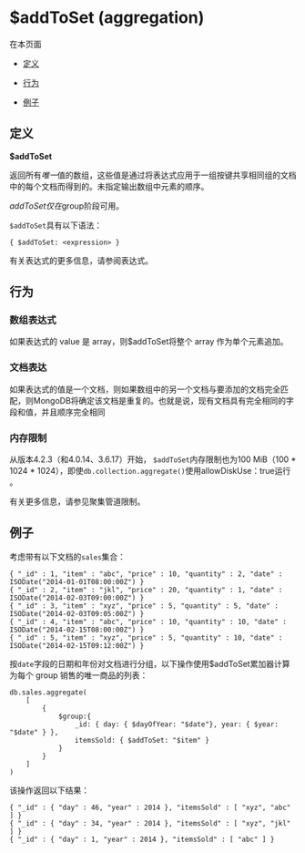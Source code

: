 # [ ](#)$addToSet (aggregation)

[]()

在本页面

*   [定义](#definition)

*   [行为](#behavior)

*   [例子](#examples)

## <span id="definition">定义</span>

**$addToSet**

返回所有*唯一*值的数组，这些值是通过将表达式应用于一组按键共享相同组的文档中的每个文档而得到的。未指定输出数组中元素的顺序。

$addToSet仅在$group阶段可用。

`$addToSet`具有以下语法：

    { $addToSet: <expression> }

有关表达式的更多信息，请参阅表达式。

## <span id="behavior">行为</span>

### 数组表达式

如果表达式的 value 是 array，则$addToSet将整个 array 作为单个元素追加。

### 文档表达

如果表达式的值是一个文档，则如果数组中的另一个文档与要添加的文档完全匹配，则MongoDB将确定该文档是重复的。也就是说，现有文档具有完全相同的字段和值，并且顺序完全相同

### 内存限制

从版本4.2.3（和4.0.14、3.6.17）开始， `$addToSet`内存限制也为100 MiB（100 * 1024 * 1024），即使`db.collection.aggregate()`使用allowDiskUse：true运行 。

有关更多信息，请参见聚集管道限制。

## <span id="examples">例子</span>

考虑带有以下文档的`sales`集合：

```
{ "_id" : 1, "item" : "abc", "price" : 10, "quantity" : 2, "date" : ISODate("2014-01-01T08:00:00Z") }
{ "_id" : 2, "item" : "jkl", "price" : 20, "quantity" : 1, "date" : ISODate("2014-02-03T09:00:00Z") }
{ "_id" : 3, "item" : "xyz", "price" : 5, "quantity" : 5, "date" : ISODate("2014-02-03T09:05:00Z") }
{ "_id" : 4, "item" : "abc", "price" : 10, "quantity" : 10, "date" : ISODate("2014-02-15T08:00:00Z") }
{ "_id" : 5, "item" : "xyz", "price" : 5, "quantity" : 10, "date" : ISODate("2014-02-15T09:12:00Z") }
```

按`date`字段的日期和年份对文档进行分组，以下操作使用$addToSet累加器计算为每个 group 销售的唯一商品的列表：

```
db.sales.aggregate(
    [
        {
            $group:{
                _id: { day: { $dayOfYear: "$date"}, year: { $year: "$date" } },
                itemsSold: { $addToSet: "$item" }
            }
        }
    ]
)
```

该操作返回以下结果：

```
{ "_id" : { "day" : 46, "year" : 2014 }, "itemsSold" : [ "xyz", "abc" ] }
{ "_id" : { "day" : 34, "year" : 2014 }, "itemsSold" : [ "xyz", "jkl" ] }
{ "_id" : { "day" : 1, "year" : 2014 }, "itemsSold" : [ "abc" ] }
```

